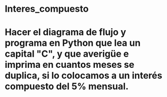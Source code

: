 # Interes_compuesto
# Hacer el diagrama de flujo y programa en Python que lea un capital "C", y que averigüe e imprima en cuantos meses se duplica, si lo colocamos a un interés compuesto del 5% mensual.

